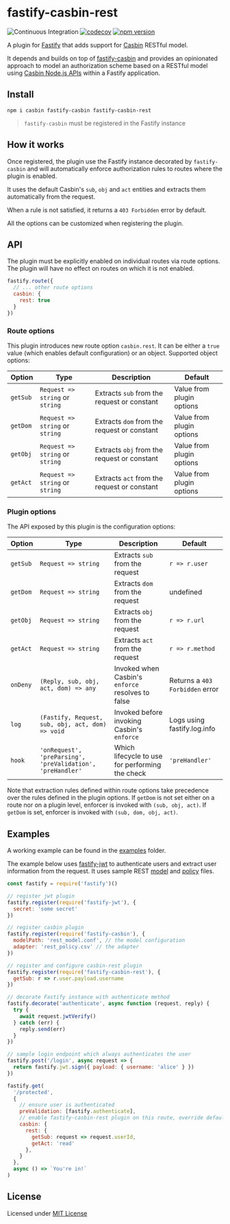 # fastify-casbin-rest

![Continuous Integration](https://github.com/nearform/fastify-casbin-rest/workflows/ci/badge.svg)
[![codecov](https://codecov.io/gh/nearform/fastify-casbin-rest/branch/master/graph/badge.svg?token=BwsVjvYSJb)](https://codecov.io/gh/nearform/fastify-casbin-rest)
[![npm version](https://badge.fury.io/js/fastify-casbin-rest.svg)](https://badge.fury.io/js/fastify-casbin-rest)

A plugin for [Fastify](http://fastify.io/) that adds support for [Casbin](https://casbin.org/) RESTful model.

It depends and builds on top of [fastify-casbin](https://github.com/nearform/fastify-casbin) and provides an opinionated approach to model an authorization scheme based on a RESTful model using [Casbin Node.js APIs](https://github.com/casbin/node-casbin) within a Fastify application.

## Install

```
npm i casbin fastify-casbin fastify-casbin-rest
```

> `fastify-casbin` must be registered in the Fastify instance

## How it works

Once registered, the plugin use the Fastify instance decorated by `fastify-casbin` and will automatically enforce authorization rules to routes where the plugin is enabled.

It uses the default Casbin's `sub`, `obj` and `act` entities and extracts them automatically from the request.

When a rule is not satisfied, it returns a `403 Forbidden` error by default.

All the options can be customized when registering the plugin.

## API

The plugin must be explicitly enabled on individual routes via route options. The plugin will have no effect on routes on which it is not enabled.

```js
fastify.route({
  // ... other route options
  casbin: {
    rest: true
  }
})
```

### Route options

This plugin introduces new route option `casbin.rest`. It can be either a `true` value (which enables default configuration) or an object.
Supported object options:

| Option   | Type                            | Description                                  | Default                     |
| -------- | ------------------------------- | -------------------------------------------- | --------------------------- |
| `getSub` | `Request => string` or `string` | Extracts `sub` from the request or constant  | Value from plugin options   |
| `getDom` | `Request => string` or `string` | Extracts `dom` from the request or constant  | Value from plugin options   |
| `getObj` | `Request => string` or `string` | Extracts `obj` from the request or constant  | Value from plugin options   |
| `getAct` | `Request => string` or `string` | Extracts `act` from the request or constant  | Value from plugin options   |

### Plugin options

The API exposed by this plugin is the configuration options:

| Option   | Type                                                       | Description                                       | Default                         |
| -------- | ---------------------------------------------------------- | ------------------------------------------------- | ------------------------------- |
| `getSub` | `Request => string`                                        | Extracts `sub` from the request                   | `r => r.user`                   |
| `getDom` | `Request => string`                                        | Extracts `dom` from the request                   |  undefined                      |
| `getObj` | `Request => string`                                        | Extracts `obj` from the request                   | `r => r.url`                    |
| `getAct` | `Request => string`                                        | Extracts `act` from the request                   | `r => r.method`                 |
| `onDeny` | `(Reply, sub, obj, act, dom) => any`                       | Invoked when Casbin's `enforce` resolves to false | Returns a `403 Forbidden` error |
| `log`    | `(Fastify, Request, sub, obj, act, dom) => void`           | Invoked before invoking Casbin's `enforce`        | Logs using fastify.log.info     |
| `hook`   | `'onRequest', 'preParsing', 'preValidation', 'preHandler'` | Which lifecycle to use for performing the check   | `'preHandler'`                  |

Note that extraction rules defined within route options take precedence over the rules defined in the plugin options.
If `getDom` is not set either on a route nor on a plugin level, enforcer is invoked with `(sub, obj, act)`.
If `getDom` is set, enforcer is invoked with `(sub, dom, obj, act)`.

## Examples

A working example can be found in the [examples](examples) folder.

The example below uses [fastify-jwt](https://github.com/fastify/fastify-jwt) to authenticate users and extract user information from the request.
It uses sample REST [model](examples/fastify-casbin-rest-example/config/rest_model.conf) and [policy](examples/fastify-casbin-rest-example/config/rest_policy.csv) files.

```js
const fastify = require('fastify')()

// register jwt plugin
fastify.register(require('fastify-jwt'), {
  secret: 'some secret'
})

// register casbin plugin
fastify.register(require('fastify-casbin'), {
  modelPath: 'rest_model.conf', // the model configuration
  adapter: 'rest_policy.csv' // the adapter
})

// register and configure casbin-rest plugin
fastify.register(require('fastify-casbin-rest'), {
  getSub: r => r.user.payload.username
})

// decorate Fastify instance with authenticate method
fastify.decorate('authenticate', async function (request, reply) {
  try {
    await request.jwtVerify()
  } catch (err) {
    reply.send(err)
  }
})

// sample login endpoint which always authenticates the user
fastify.post('/login', async request => {
  return fastify.jwt.sign({ payload: { username: 'alice' } })
})

fastify.get(
  '/protected',
  {
    // ensure user is authenticated
    preValidation: [fastify.authenticate],
    // enable fastify-casbin-rest plugin on this route, override default "getObj" rule
    casbin: {
      rest: {
        getSub: request => request.userId,
        getAct: 'read'
      },
    }
  },
  async () => `You're in!`
)
```

## License

Licensed under [MIT License](./LICENSE)
